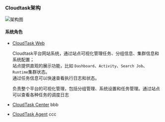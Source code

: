 ### Cloudtask架构

![架构图](/cloudtask/_media/cloudtask.png)

#### 系统角色

- [CloudTask Web](https://github.com/cloudtask/cloudtask-web)   
   
   
   Cloudtask平台网站系统，通过站点可视化管理任务、分组信息、集群信息和系统配置；   
   站点提供直观的展示功能，比如 `Dashboard`、`Activity`、`Search Job`、`Runtime`集群状态。   
   通过任务信息可以快速查看执行日志和状态。  

   
   
   负责整个平台的可视化管理，包括分组管理、系统设置和任务管理。通过站点可以查看各种任务的调度日志
- [CloudTask Center](https://github.com/cloudtask/cloudtask-center)
   bbb
- [CloudTask Agent](https://github.com/cloudtask/cloudtask-agent)
   ccc